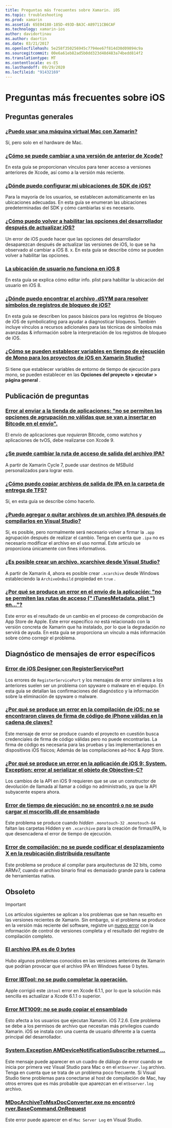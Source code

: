 ```yaml
---
title: Preguntas más frecuentes sobre Xamarin. iOS
ms.topic: troubleshooting
ms.prod: xamarin
ms.assetid: 65E04188-185D-493D-BA3C-A89711CB6CAF
ms.technology: xamarin-ios
author: davidortinau
ms.author: daortin
ms.date: 03/21/2017
ms.openlocfilehash: 5e258f350256945c7794ee67f814d30d09894c9a
ms.sourcegitcommit: 00e6a61eb82ad5b0dd323d48d483a74bedd814f2
ms.translationtype: MT
ms.contentlocale: es-ES
ms.lasthandoff: 09/29/2020
ms.locfileid: "91432169"
---
```

# <a name="ios-frequently-asked-questions"></a>Preguntas más frecuentes sobre iOS

## <a name="general-questions"></a>Preguntas generales

### <a name="can-i-use-a-mac-vm-with-xamarin"></a>[¿Puedo usar una máquina virtual Mac con Xamarin?](mac-vm.md)
Sí, pero solo en el hardware de Mac.

### <a name="how-can-i-downgrade-xcode"></a>[¿Cómo se puede cambiar a una versión de anterior de Xcode?](./previous-xcode.md)
En esta guía se proporcionan vínculos para tener acceso a versiones anteriores de Xcode, así como a la versión más reciente.

### <a name="where-can-i-set-my-ios-sdk-locations"></a>[¿Dónde puedo configurar mi ubicaciones de SDK de iOS?](ios-sdk.md)
Para la mayoría de los usuarios, se establecen automáticamente en las ubicaciones adecuadas. En esta guía se enumeran las ubicaciones predeterminadas del SDK y cómo cambiarlas si es necesario.

### <a name="how-can-i-reenable-developer-options-after-updating-ios"></a>[¿Cómo puedo volver a habilitar las opciones del desarrollador después de actualizar iOS?](update-developer-options.md)
Un error de iOS puede hacer que las opciones del desarrollador desaparezcan después de actualizar las versiones de iOS, lo que se ha observado al cambiar a iOS 8. x. En esta guía se describe cómo se pueden volver a habilitar las opciones.

### <a name="user-location-not-working-in-ios-8"></a>[La ubicación de usuario no funciona en iOS 8](ios8-user-location.md)
En esta guía se explica cómo editar info. plist para habilitar la ubicación del usuario en iOS 8.

### <a name="where-can-i-find-the-dsym-file-to-symbolicate-ios-crash-logs"></a>[¿Dónde puedo encontrar el archivo .dSYM para resolver símbolos de registros de bloqueo de iOS?](symbolicate-ios-crash.md)
En esta guía se describen los pasos básicos para los registros de bloqueo de iOS de symbolicating para ayudar a diagnosticar bloqueos. También incluye vínculos a recursos adicionales para las técnicas de símbolos más avanzadas & información sobre la interpretación de los registros de bloqueo de iOS.

### <a name="how-do-i-set-mono-runtime-environment-variables-for-ios-projects-in-xamarin-studio"></a>[¿Cómo se pueden establecer variables en tiempo de ejecución de Mono para los proyectos de iOS en Xamarin Studio?](xs-mono-runtime.md)
Si tiene que establecer variables de entorno de tiempo de ejecución para mono, se pueden establecer en las **Opciones del proyecto > ejecutar > página general** .

## <a name="publishing-questions"></a>Publicación de preguntas

### <a name="error-when-submitting-to-app-store-invalid-bundle---options-not-allowed-to-be-embedded-in-bitcode-are-detected-in-the-submission"></a>[Error al enviar a la tienda de aplicaciones: "no se permiten las opciones de agrupación no válidas que se van a insertar en Bitcode en el envío".](invalid-bundle-bitcode.md)

El envío de aplicaciones que _requieran_ Bitcode, como watchos y aplicaciones de tvOS, debe realizarse con Xcode 9.

### <a name="can-i-change-the-output-path-of-the-ipa-file"></a>[¿Se puede cambiar la ruta de acceso de salida del archivo IPA?](ipa-output-path.md)
A partir de Xamarin Cycle 7, puede usar destinos de MSBuild personalizados para lograr esto.

### <a name="how-can-i-copy-ipa-output-files-to-the-tfs-drop-folder"></a>[¿Cómo puedo copiar archivos de salida de IPA en la carpeta de entrega de TFS?](ipa-tfs.md)
Sí, en esta guía se describe cómo hacerlo.

### <a name="can-i-add-files-to-or-remove-files-from-an-ipa-file-after-building-it-in-visual-studio"></a>[¿Puedo agregar o quitar archivos de un archivo IPA después de compilarlos en Visual Studio?](modify-ipa.md)
Sí, es posible, pero normalmente será necesario volver a firmar la `.app` agrupación después de realizar el cambio. Tenga en cuenta que `.ipa` no es necesario modificar el archivo en el uso normal. Este artículo se proporciona únicamente con fines informativos.

### <a name="is-it-possible-to-create-a-xcarchive-archive-from-visual-studio"></a>[¿Es posible crear un archivo. xcarchive desde Visual Studio?](create-xcarchive.md)
A partir de Xamarin 4, ahora es posible crear `.xcarchive` desde Windows estableciendo la `ArchiveOnBuild` propiedad en `true` .

### <a name="why-does-my-app-submission-fail-with-disallowed-paths--itunesmetadataplist--found-at--"></a>[¿Por qué se produce un error en el envío de la aplicación: "no se permiten las rutas de acceso (" iTunesMetadata. plist ") en..."?](itunesmetadata-disallowed-paths.md)
Este error es el resultado de un cambio en el proceso de comprobación de App Store de Apple. Este error específico _no_ está relacionado con la versión concreta de Xamarin que ha instalado, por lo que la degradación _no_ servirá de ayuda. En esta guía se proporciona un vínculo a más información sobre cómo corregir el problema.

## <a name="diagnosing-specific-error-messages"></a>Diagnóstico de mensajes de error específicos

### <a name="ios-designer-error-with-registerserviceport"></a>[Error de iOS Designer con RegisterServicePort](error-registerserviceport.md)
Los errores de `RegisterServicePort` y los mensajes de error similares a los anteriores suelen ser un problema con spyware o malware en el equipo. En esta guía se detallan las confirmaciones del diagnóstico y la información sobre la eliminación de spyware o malware.

### <a name="why-does-my-ios-build-fail-with-no-valid-iphone-code-signing-keys-found-in-keychain"></a>[¿Por qué se produce un error en la compilación de iOS: no se encontraron claves de firma de código de iPhone válidas en la cadena de claves?](no-codesigning-keys.md)
Este mensaje de error se produce cuando el proyecto en cuestión busca credenciales de firma de código válidas pero no puede encontrarlas. La firma de código es necesaria para las pruebas y las implementaciones en dispositivos iOS físicos; Además de las compilaciones ad-hoc & App Store.

### <a name="why-does-my-ios-9-app-fail-with-systemexception-failed-to-marshal-the-objective-c-object"></a>[¿Por qué se produce un error en la aplicación de iOS 9: System. Exception: error al serializar el objeto de Objective-C?](exception-marshal-obj-c.md)
Los cambios de la API en iOS 9 requieren que se use un constructor de devolución de llamada al llamar a código no administrado, ya que la API subyacente espera ahora.

### <a name="runtime-error-the-assembly-mscorlibdll-was-not-found-or-could-not-be-loaded"></a>[Error de tiempo de ejecución: no se encontró o no se pudo cargar el mscorlib.dll de ensamblado](error-mscorlib-not-found.md)
Este problema se produce cuando *hidden* `.monotouch-32` `.monotouch-64` faltan las carpetas Hidden y en `.xcarchive` para la creación de firmas/IPA, lo que desencadena el error de tiempo de ejecución.

### <a name="compile-error-can-not-encode-offset-x-in-resulting-scattered-relocation"></a>[Error de compilación: no se puede codificar el desplazamiento X en la reubicación distribuida resultante](error-encode-offset-scattered-relocation.md)
Este problema se produce al compilar para arquitecturas de 32 bits, como ARMv7, cuando el archivo binario final es demasiado grande para la cadena de herramientas nativa.

## <a name="deprecated"></a>Obsoleto

> [!IMPORTANT]
> Los artículos siguientes se aplican a los problemas que se han resuelto en las versiones recientes de Xamarin. Sin embargo, si el problema se produce en la versión más reciente del software, registre un [nuevo error](~/cross-platform/troubleshooting/questions/howto-file-bug.md) con la información de control de versiones completa y el resultado del registro de compilación completo.

### <a name="ipa-file-is-0-bytes"></a>[El archivo IPA es de 0 bytes](ipa-zero-bytes.md)
Hubo algunos problemas conocidos en las versiones anteriores de Xamarin que podrían provocar que el archivo IPA en Windows fuese 0 bytes.

### <a name="ibtool-error-the-operation-couldnt-be-completed"></a>[Error IBTool: no se pudo completar la operación.](error-ibtool.md)
Apple corrigió este `ibtool` error en Xcode 6.1.1, por lo que la solución más sencilla es actualizar a Xcode 6.1.1 o superior.

### <a name="error-mt1009-could-not-copy-the-assembly"></a>[Error MT1009: no se pudo copiar el ensamblado](error-mt1009.md)
Esto afecta a los usuarios que ejecutan Xamarin. iOS 7.2.6. Este problema se debe a los permisos de archivo que necesitan más privilegios cuando Xamarin. iOS se instala con una cuenta de usuario diferente a la cuenta principal del desarrollador.

### <a name="systemexception-amdevicenotificationsubscribe-returned-"></a>[System.Exception AMDeviceNotificationSubscribe returned ...](exception-amddevicenotificationsubscribe.md)
Este mensaje puede aparecer en un cuadro de diálogo de error cuando se inicia por primera vez Visual Studio para Mac o en el `mtbserver.log` archivo. Tenga en cuenta que se trata de un problema poco frecuente. Si Visual Studio tiene problemas para conectarse al host de compilación de Mac, hay otros errores que es más probable que aparezcan en el `mtbserver.log` archivo.

### <a name="mdocarchivetomsxdocconverterexe-not-found-rverbasecommandonrequest"></a>[MDocArchiveToMsxDocConverter.exe no encontró rver.BaseCommand.OnRequest](mdocarchivetomsxdocconverter-not-found.md)
Este error puede aparecer en el `Mac Server Log` en Visual Studio.
